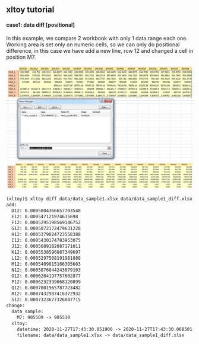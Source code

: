 ## xltoy tutorial

#### case1: data diff [positional]

In this example, we compare 2 workbook with only 1 data range each one. 
Working area is set only on numeric cells, so we can only do positional difference,
in this case we have add a new line, row 12 and changed a cell in position M7.

![xlsample](https://github.com/glaucouri/xltoy/raw/main/img/data_sample1.png?raw=true)
![xlsample](https://github.com/glaucouri/xltoy/raw/main/img/data_sample1_diff.png?raw=true)

```
(xltoy)$ xltoy diff data/data_sample1.xlsx data/data_sample1_diff.xlsx
add:
  D12: 0.0005004366657703548
  E12: 0.000547121974635698
  F12: 0.0005295198569146752
  G12: 0.0005072172479631228
  H12: 0.0005379024723558388
  I12: 0.0005430174783953075
  J12: 0.0005689182087171011
  K12: 0.0005538596087349697
  L12: 0.0005297508191981888
  M12: 0.0005409815166305603
  N12: 0.0005876844243079103
  O12: 0.0006204197757602877
  P12: 0.0006232399068120899
  Q12: 0.0007001965787723482
  R12: 0.0007432987416372932
  S12: 0.0007323677326847715
change:
  data_sample:
    M7: 905509 -> 905510
  xltoy:
    datetime: 2020-11-27T17:43:30.051900 -> 2020-11-27T17:43:30.068501
    filename: data/data_sample1.xlsx -> data/data_sample1_diff.xlsx

